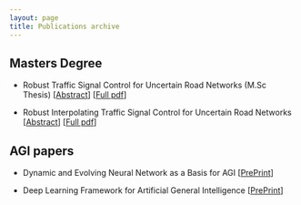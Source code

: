 ```yaml
---
layout: page
title: Publications archive
---
```




## Masters Degree

- Robust Traffic Signal Control for Uncertain Road Networks (M.Sc Thesis) [[Abstract](https://www.graduate.technion.ac.il/Theses/Abstracts.asp?Id=32352)] [[Full pdf](https://twitter.com/alfcnz)]

- Robust Interpolating Traffic Signal Control for Uncertain Road Networks [[Abstract](https://ieeexplore.ieee.org/document/8795981)] [[Full pdf](https://twitter.com/alfcnz)]



## AGI papers

- Dynamic and Evolving Neural Network as a Basis for AGI [[PrePrint](https://easychair.org/publications/preprint/bCjT)]


- Deep Learning Framework for Artificial General Intelligence [[PrePrint](https://easychair.org/publications/preprint/4SqG4)]
